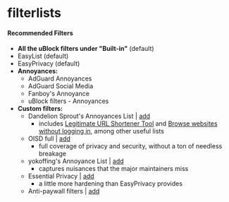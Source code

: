 # filterlists

#### Recommended Filters
- **All the uBlock filters under "Built-in"** (default)
- EasyList (default)
- EasyPrivacy (default)
- **Annoyances:**
  - AdGuard Annoyances
  - AdGuard Social Media
  - Fanboy's Annoyance
  - uBlock filters - Annoyances
- **Custom filters:**
  - Dandelion Sprout's Annoyances List | [add](https://github.com/DandelionSprout/adfilt/blob/master/AnnoyancesList)
    - includes [Legitimate URL Shortener Tool](https://raw.githubusercontent.com/DandelionSprout/adfilt/master/LegitimateURLShortener.txt) and [Browse websites without logging in](https://raw.githubusercontent.com/DandelionSprout/adfilt/master/BrowseWebsitesWithoutLoggingIn.txt), among other useful lists
  - OISD full | [add](https://oisd.nl/downloads)
    - full coverage of privacy and security, without a ton of needless breakage
  - yokoffing's Annoyance List | [add](https://github.com/yokoffing/filterlists/blob/main/AnnoyanceList)
    - captures nuisances that the major maintainers miss
  - Essential Privacy | [add](https://github.com/yokoffing/filterlists/blob/main/EssentialPrivacy.txt)
    - a little more hardening than EasyPrivacy provides
  - Anti-paywall filters | [add](https://raw.githubusercontent.com/llacb47/miscfilters/master/antipaywall.txt)
